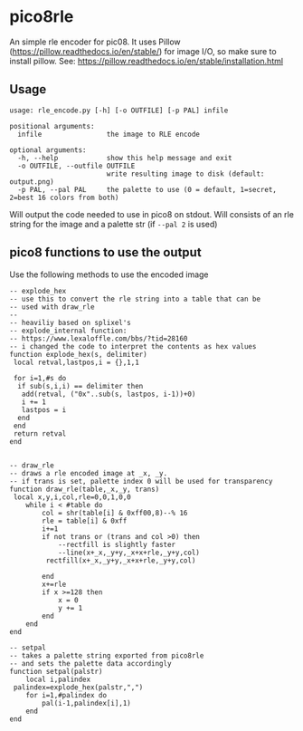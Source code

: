 # pico8rle
An simple rle encoder for pic08.
It uses Pillow (https://pillow.readthedocs.io/en/stable/) for image I/O, so make sure to install pillow. See: https://pillow.readthedocs.io/en/stable/installation.html

## Usage
```
usage: rle_encode.py [-h] [-o OUTFILE] [-p PAL] infile

positional arguments:
  infile                the image to RLE encode

optional arguments:
  -h, --help            show this help message and exit
  -o OUTFILE, --outfile OUTFILE
                        write resulting image to disk (default: output.png)
  -p PAL, --pal PAL     the palette to use (0 = default, 1=secret, 2=best 16 colors from both)
  ```
  
Will output the code needed to use in pico8 on stdout.
Will consists of an rle string for the image and a palette str (if `--pal 2` is used)
  
## pico8 functions to use the output
Use the following methods to use the encoded image
```
-- explode_hex
-- use this to convert the rle string into a table that can be
-- used with draw_rle
--
-- heaviliy based on splixel's
-- explode_internal function:
-- https://www.lexaloffle.com/bbs/?tid=28160
-- i changed the code to interpret the contents as hex values
function explode_hex(s, delimiter)
 local retval,lastpos,i = {},1,1
 
 for i=1,#s do
  if sub(s,i,i) == delimiter then
   add(retval, ("0x"..sub(s, lastpos, i-1))+0)
   i += 1
   lastpos = i
  end
 end
 return retval
end


-- draw_rle
-- draws a rle encoded image at _x, _y. 
-- if trans is set, palette index 0 will be used for transparency
function draw_rle(table,_x,_y, trans)
 local x,y,i,col,rle=0,0,1,0,0
	while i < #table do
		col = shr(table[i] & 0xff00,8)--% 16		
		rle = table[i] & 0xff
		i+=1
		if not trans or (trans and col >0) then
			--rectfill is slightly faster
			--line(x+_x,_y+y,_x+x+rle,_y+y,col)
		 rectfill(x+_x,_y+y,_x+x+rle,_y+y,col)
		
		end
		x+=rle
		if x >=128 then
			x = 0
			y += 1
		end
	end
end

-- setpal
-- takes a palette string exported from pico8rle
-- and sets the palette data accordingly
function setpal(palstr)
	local i,palindex
 palindex=explode_hex(palstr,",")
	for i=1,#palindex do
	 	pal(i-1,palindex[i],1)
	end
end

  ```
